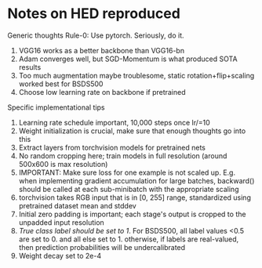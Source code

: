 # Notes on HED reproduced

Generic thoughts
Rule-0: Use pytorch. Seriously, do it.

1. VGG16 works as a better backbone than VGG16-bn
2. Adam converges well, but SGD-Momentum is what produced SOTA results
3. Too much augmentation maybe troublesome, static rotation+flip+scaling worked best for BSDS500
4. Choose low learning rate on backbone if pretrained

Specific implementational tips
1. Learning rate schedule important, 10,000 steps once lr/=10
2. Weight initialization is crucial, make sure that enough thoughts go into this
3. Extract layers from torchvision models for pretrained nets
4. No random cropping here; train models in full resolution (around 500x600 is max resolution)
5. IMPORTANT: Make sure loss for one example is not scaled up. E.g. when implementing gradient accumulation for large batches, backward() should be called at each sub-minibatch with the appropriate scaling
6. torchvision takes RGB input that is in [0, 255] range, standardized using pretrained dataset mean and stddev
7. Initial zero padding is important; each stage's output is cropped to the unpadded input resolution
8. *True class label should be set to 1*. For BSDS500, all label values <0.5 are set to 0. and all else set to 1. otherwise, if labels are real-valued, then prediction probabilities will be undercalibrated
9. Weight decay set to 2e-4